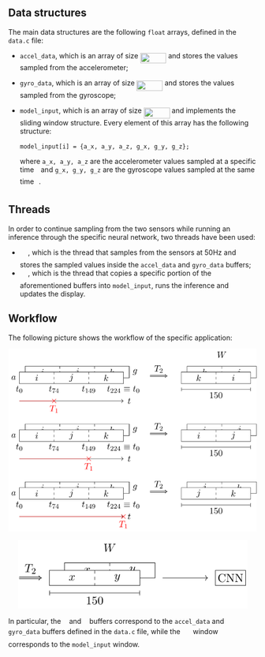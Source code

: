 ## Data structures

The main data structures are the following `float` arrays, defined in the `data.c` file:

- `accel_data`, which is an array of size <img src="svgs/aea3066e131899c6c8c7507a4a7fe991.svg?invert_in_darkmode" align=middle width=52.968029399999985pt height=21.18721440000001pt/> and stores the values sampled from the accelerometer;
- `gyro_data`, which is an array of size <img src="svgs/aea3066e131899c6c8c7507a4a7fe991.svg?invert_in_darkmode" align=middle width=52.968029399999985pt height=21.18721440000001pt/> and stores the values sampled from the gyroscope;
- `model_input`, which is an array of size <img src="svgs/4f984a23f833e67c6666c78106bd4f7b.svg?invert_in_darkmode" align=middle width=52.968029399999985pt height=21.18721440000001pt/> and implements the sliding window structure. Every element of this array has the following structure:

   ```
   model_input[i] = {a_x, a_y, a_z, g_x, g_y, g_z};
   ```
   
   where `a_x, a_y, a_z` are the accelerometer values sampled at a specific time <img src="svgs/4f4f4e395762a3af4575de74c019ebb5.svg?invert_in_darkmode" align=middle width=5.936097749999991pt height=20.221802699999984pt/> and `g_x, g_y, g_z` are the gyroscope values sampled at the same time <img src="svgs/4f4f4e395762a3af4575de74c019ebb5.svg?invert_in_darkmode" align=middle width=5.936097749999991pt height=20.221802699999984pt/>.

## Threads

In order to continue sampling from the two sensors while running an inference through the specific neural network, two threads have been used:

- <img src="svgs/b1aadae6dafc7da339f61626db58e355.svg?invert_in_darkmode" align=middle width=16.15873379999999pt height=22.465723500000017pt/>, which is the thread that samples from the sensors at 50Hz and stores the sampled values inside the `accel_data` and `gyro_data` buffers;
- <img src="svgs/b48cd4fc1cc1b8c602c81734763b31f0.svg?invert_in_darkmode" align=middle width=16.15873379999999pt height=22.465723500000017pt/>, which is the thread that copies a specific portion of the aforementioned buffers into `model_input`, runs the inference and updates the display.

## Workflow

The following picture shows the workflow of the specific application:

<p align="center">
  <img width="650" src="svgs/application_1.svg" />
</p>
<p align="center">
  <img width="465" src="svgs/application_2.svg" />
</p>

In particular, the <img src="svgs/44bc9d542a92714cac84e01cbbb7fd61.svg?invert_in_darkmode" align=middle width=8.68915409999999pt height=14.15524440000002pt/> and <img src="svgs/3cf4fbd05970446973fc3d9fa3fe3c41.svg?invert_in_darkmode" align=middle width=8.430376349999989pt height=14.15524440000002pt/> buffers correspond to the `accel_data` and `gyro_data` buffers defined in the `data.c` file, while the <img src="svgs/84c95f91a742c9ceb460a83f9b5090bf.svg?invert_in_darkmode" align=middle width=17.80826024999999pt height=22.465723500000017pt/> window corresponds to the `model_input` window.